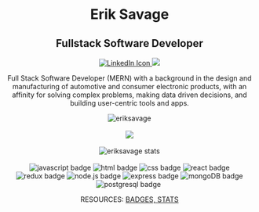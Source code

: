 <div align="center">
  <h1> Erik Savage </h1>
  <h2> Fullstack Software Developer </h2>
   <a href="https://www.linkedin.com/in/erikksavage/">
     <img src="https://img.shields.io/badge/LinkedIn-0077B5?style=for-the-badge&logo=linkedin&logoColor=white" alt="LinkedIn Icon">
  </a>
  <a href="http://www.github.com/eriksavage">
    <img src="https://img.shields.io/badge/GitHub-100000?style=for-the-badge&logo=github&logoColor=white"/>
  </a>
  <p>Full Stack Software Developer (MERN) with a background in the design and manufacturing of automotive and consumer electronic products, with an affinity for solving complex problems, making data driven decisions, and building user-centric tools and apps.</p>
</div>

<div align="center">
  <img src="https://github-readme-stats.vercel.app/api?username=eriksavage&show_icons=true&theme=monokai" alt="eriksavage" />
</div>
  
<div align="center" >
  <br/>
  <a  href="https://github.com/eriksavage">
    <img align="center" src="https://github-readme-streak-stats.herokuapp.com/?user=eriksavage&theme=monokai" />
  </a>
</div> 

<div align="center">
  <br/>
  <img src="https://github-readme-stats.vercel.app/api/top-langs/?username=eriksavage&layout=compact&theme=monokai" alt="eriksavage stats" />
</div>
<br/>

<div align="center">
 <img src="https://img.shields.io/badge/JavaScript-323330?style=for-the-badge&logo=javascript&logoColor=F7DF1E" alt="javascript badge"/>
 <img src="https://img.shields.io/badge/HTML5-E34F26?style=for-the-badge&logo=html5&logoColor=white" alt="html badge"/>
 <img src="https://img.shields.io/badge/CSS3-1572B6?style=for-the-badge&logo=css3&logoColor=white" alt="css badge"/>
 <img src="https://img.shields.io/badge/React-20232A?style=for-the-badge&logo=react&logoColor=61DAFB" alt="react badge"/>
 <img src="https://img.shields.io/badge/Redux-593D88?style=for-the-badge&logo=redux&logoColor=white" alt="redux badge"/>
 <img src="https://img.shields.io/badge/Node.js-339933?style=for-the-badge&logo=nodedotjs&logoColor=white" alt="node.js badge"/>
 <img src="https://img.shields.io/badge/Express.js-000000?style=for-the-badge&logo=express&logoColor=white" alt="express badge"/>
 <img src="https://img.shields.io/badge/MongoDB-4EA94B?style=for-the-badge&logo=mongodb&logoColor=white" alt="mongoDB badge"/>
 <img src="https://img.shields.io/badge/PostgreSQL-316192?style=for-the-badge&logo=postgresql&logoColor=white" alt="postgresql badge"/>
 <img src="" alt=""/>
</div>

<div align="center">
  <p>RESOURCES:
    <a href="https://github.com/alexandresanlim/Badges4-README.md-Profile"><span>BADGES, </span></a>
    <a href="https://github.com/anuraghazra/github-readme-stats"><span>STATS</span></a>
  </p>
</div>
